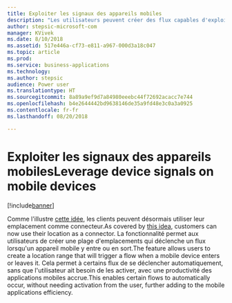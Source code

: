 ```yaml
---
title: Exploiter les signaux des appareils mobiles
description: "Les utilisateurs peuvent créer des flux capables d'exploiter des fonctionnalités mobiles tels que le geofencing."
author: stepsic-microsoft-com
manager: KVivek
ms.date: 8/10/2018
ms.assetid: 517e446a-cf73-e811-a967-000d3a18c047
ms.topic: article
ms.prod: 
ms.service: business-applications
ms.technology: 
ms.author: stepsic
audience: Power user
ms.translationtype: HT
ms.sourcegitcommit: 8a89a9ef9d7a84980eeebc44f72692acacc7e744
ms.openlocfilehash: b4e2644442bd9638146de35a9fd48e3c0a3a0925
ms.contentlocale: fr-fr
ms.lasthandoff: 08/20/2018

---
```

# <a name="leverage-device-signals-on-mobile-devices"></a><span data-ttu-id="00b02-103">Exploiter les signaux des appareils mobiles</span><span class="sxs-lookup"><span data-stu-id="00b02-103">Leverage device signals on mobile devices</span></span>


[!include[banner](../../includes/banner.md)]

<span data-ttu-id="00b02-104">Comme l'illustre [cette idée](https://powerusers.microsoft.com/t5/Flow-Ideas/Microsoft-Forms-Trigger-Geo-Fencing/idi-p/69825), les clients peuvent désormais utiliser leur emplacement comme connecteur.</span><span class="sxs-lookup"><span data-stu-id="00b02-104">As covered by [this idea](https://powerusers.microsoft.com/t5/Flow-Ideas/Microsoft-Forms-Trigger-Geo-Fencing/idi-p/69825), customers can now use their location as a connector.</span></span> <span data-ttu-id="00b02-105">La fonctionnalité permet aux utilisateurs de créer une plage d'emplacements qui déclenche un flux lorsqu'un appareil mobile y entre ou en sort.</span><span class="sxs-lookup"><span data-stu-id="00b02-105">The feature allows users to create a location range that will trigger a flow when a mobile device enters or leaves it.</span></span> <span data-ttu-id="00b02-106">Cela permet à certains flux de se déclencher automatiquement, sans que l'utilisateur ait besoin de les activer, avec une productivité des applications mobiles accrue.</span><span class="sxs-lookup"><span data-stu-id="00b02-106">This enables certain flows to automatically occur, without needing activation from the user, further adding to the mobile applications efficiency.</span></span>

